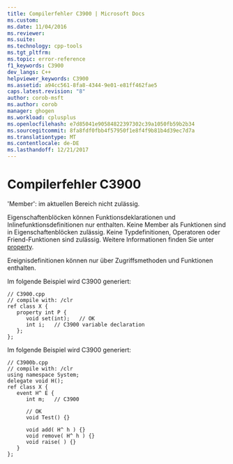 ```yaml
---
title: Compilerfehler C3900 | Microsoft Docs
ms.custom: 
ms.date: 11/04/2016
ms.reviewer: 
ms.suite: 
ms.technology: cpp-tools
ms.tgt_pltfrm: 
ms.topic: error-reference
f1_keywords: C3900
dev_langs: C++
helpviewer_keywords: C3900
ms.assetid: a94cc561-8fa8-4344-9e01-e81ff462fae5
caps.latest.revision: "8"
author: corob-msft
ms.author: corob
manager: ghogen
ms.workload: cplusplus
ms.openlocfilehash: e7d85041e90584822397302c39a1050fb59b2b34
ms.sourcegitcommit: 8fa8fdf0fbb4f57950f1e8f4f9b81b4d39ec7d7a
ms.translationtype: MT
ms.contentlocale: de-DE
ms.lasthandoff: 12/21/2017
---
```

# <a name="compiler-error-c3900"></a>Compilerfehler C3900
'Member': im aktuellen Bereich nicht zulässig.  
  
 Eigenschaftenblöcken können Funktionsdeklarationen und Inlinefunktionsdefinitionen nur enthalten. Keine Member als Funktionen sind in Eigenschaftenblöcken zulässig. Keine Typdefinitionen, Operatoren oder Friend-Funktionen sind zulässig. Weitere Informationen finden Sie unter [property](../../windows/property-cpp-component-extensions.md).  
  
 Ereignisdefinitionen können nur über Zugriffsmethoden und Funktionen enthalten.  
  
 Im folgende Beispiel wird C3900 generiert:  
  
```  
// C3900.cpp  
// compile with: /clr  
ref class X {  
   property int P {  
      void set(int);   // OK  
      int i;   // C3900 variable declaration  
   };  
};  
```  
  
 Im folgende Beispiel wird C3900 generiert:  
  
```  
// C3900b.cpp  
// compile with: /clr  
using namespace System;  
delegate void H();  
ref class X {  
   event H^ E {  
      int m;   // C3900  
  
      // OK  
      void Test() {}  
  
      void add( H^ h ) {}  
      void remove( H^ h ) {}  
      void raise( ) {}  
   }  
};  
```